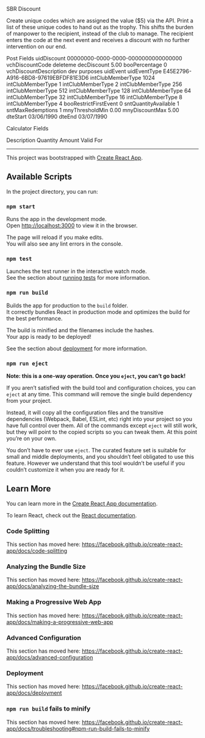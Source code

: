 SBR Discount

Create unique codes which are assigned the value ($5) via the API. Print a list of these unique codes to hand out as the trophy. This shifts the burden of manpower to the recipient, instead of the club to manage. The recipient enters the code at the next event and receives a discount with no further intervention on our end.


Post Fields
uidDiscount 00000000-0000-0000-0000000000000000
vchDiscountCode deleteme
decDiscount 5.00
booPercentage 0
vchDiscountDescription  dev purposes
uidEvent
uidEventType  E45E2796-A916-6BD8-97619EBFDF81E3D6
intClubMemberType 1024
intClubMemberType 1
intClubMemberType 2
intClubMemberType 256
intClubMemberType 512
intClubMemberType 128
intClubMemberType 64
intClubMemberType 32
intClubMemberType 16
intClubMemberType 8
intClubMemberType 4
booRestrictFirstEvent 0
sntQuantityAvailable  1
sntMaxRedemptions 1
mnyThresholdMin 0.00
mnyDiscountMax  5.00
dteStart  03/06/1990
dteEnd  03/07/1990



Calculator Fields

Description
Quantity
Amount
Valid For


-----------------------------------------------------------------------

This project was bootstrapped with [Create React App](https://github.com/facebook/create-react-app).

## Available Scripts

In the project directory, you can run:

### `npm start`

Runs the app in the development mode.<br>
Open [http://localhost:3000](http://localhost:3000) to view it in the browser.

The page will reload if you make edits.<br>
You will also see any lint errors in the console.

### `npm test`

Launches the test runner in the interactive watch mode.<br>
See the section about [running tests](https://facebook.github.io/create-react-app/docs/running-tests) for more information.

### `npm run build`

Builds the app for production to the `build` folder.<br>
It correctly bundles React in production mode and optimizes the build for the best performance.

The build is minified and the filenames include the hashes.<br>
Your app is ready to be deployed!

See the section about [deployment](https://facebook.github.io/create-react-app/docs/deployment) for more information.

### `npm run eject`

**Note: this is a one-way operation. Once you `eject`, you can’t go back!**

If you aren’t satisfied with the build tool and configuration choices, you can `eject` at any time. This command will remove the single build dependency from your project.

Instead, it will copy all the configuration files and the transitive dependencies (Webpack, Babel, ESLint, etc) right into your project so you have full control over them. All of the commands except `eject` will still work, but they will point to the copied scripts so you can tweak them. At this point you’re on your own.

You don’t have to ever use `eject`. The curated feature set is suitable for small and middle deployments, and you shouldn’t feel obligated to use this feature. However we understand that this tool wouldn’t be useful if you couldn’t customize it when you are ready for it.

## Learn More

You can learn more in the [Create React App documentation](https://facebook.github.io/create-react-app/docs/getting-started).

To learn React, check out the [React documentation](https://reactjs.org/).

### Code Splitting

This section has moved here: https://facebook.github.io/create-react-app/docs/code-splitting

### Analyzing the Bundle Size

This section has moved here: https://facebook.github.io/create-react-app/docs/analyzing-the-bundle-size

### Making a Progressive Web App

This section has moved here: https://facebook.github.io/create-react-app/docs/making-a-progressive-web-app

### Advanced Configuration

This section has moved here: https://facebook.github.io/create-react-app/docs/advanced-configuration

### Deployment

This section has moved here: https://facebook.github.io/create-react-app/docs/deployment

### `npm run build` fails to minify

This section has moved here: https://facebook.github.io/create-react-app/docs/troubleshooting#npm-run-build-fails-to-minify
